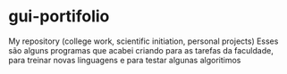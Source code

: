 # gui-portifolio
My repository (college work, scientific initiation, personal projects)
Esses são alguns programas que acabei criando para as tarefas da faculdade, para treinar novas linguagens e para testar algunas algoritimos
